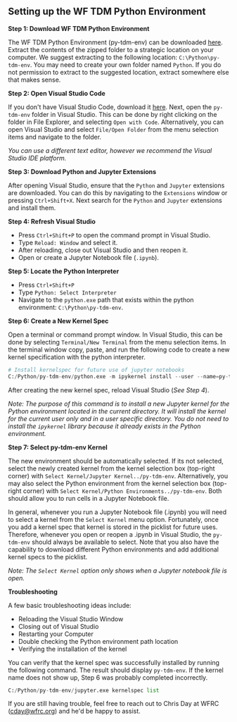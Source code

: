## Setting up the WF TDM Python Environment

**Step 1: Download WF TDM Python Environment**

The WF TDM Python Environment (py-tdm-env) can be downloaded [here](https://github.com/WFRCAnalytics/Resources/raw/master/py-tdm-env/py-tdm-env.zip). Extract the contents of the zipped folder to a strategic location on your computer. We suggest extracting to the following location: `C:\Python\py-tdm-env`. You may need to create your own folder named `Python`. If you do not permission to extract to the suggested location, extract somewhere else that makes sense.

**Step 2: Open Visual Studio Code**

If you don't have Visual Studio Code, download it [here](https://code.visualstudio.com/download). Next, open the `py-tdm-env` folder in Visual Studio. This can be done by right clicking on the folder in File Explorer, and selecting `Open with Code`. Alternatively, you can open Visual Studio and select `File/Open Folder` from the menu selection items and navigate to the folder.

*You can use a different text editor, however we recommend the Visual Studio IDE platform.*

**Step 3: Download Python and Jupyter Extensions**

After opening Visual Studio, ensure that the `Python` and `Jupyter` extensions are downloaded. You can do this by navigating to the `Extensions` window or pressing `Ctrl+Shift+X`. Next search for the `Python` and `Jupyter` extensions and install them. 

**Step 4: Refresh Visual Studio**

 - Press `Ctrl+Shift+P` to open the command prompt in Visual Studio. 
 - Type `Reload: Window` and select it. 
 - After reloading, close out Visual Studio and then reopen it. 
 - Open or create a Jupyter Notebook file (`.ipynb`).

**Step 5: Locate the Python Interpreter**

 - Press `Ctrl+Shift+P`
 - Type `Python: Select Interpreter`
 - Navigate to the `python.exe` path that exists within the python environment: `C:\Python\py-tdm-env`.

**Step 6: Create a New Kernel Spec**

Open a terminal or command prompt window. In Visual Studio, this can be done by selecting `Terminal/New Terminal` from the menu selection items. In the terminal window copy, paste, and run the following code to create a new kernel specification with the python interpreter.

```python
# Install kernelspec for future use of jupyter notebooks
C:/Python/py-tdm-env/python.exe -m ipykernel install --user --name=py-tdm-env --display-name "py-tdm-env"
```
After creating the new kernel spec, reload Visual Studio (*See Step 4*).

*Note: The purpose of this command is to install a new Jupyter kernel for the Python environment located in the current directory. It will install the kernel for the current user only and in a user specific directory. You do not need to install the `ipykernel` library because it already exists in the Python environment.*

**Step 7: Select py-tdm-env Kernel**

The new environment should be automatically selected. If its not selected, select the newly created kernel from the kernel selection box (top-right corner) with `Select Kernel/Jupyter Kernel../py-tdm-env`. Alternatively, you may also select the Python environment from the kernel selection box (top-right corner) with `Select Kernel/Python Environments../py-tdm-env`. Both should allow you to run cells in a Jupyter Notebook file.

In general, whenever you run a Jupyter Notebook file (.ipynb) you will need to select a kernel from the `Select Kernel` menu option. Fortunately, once you add a kernel spec that kernel is stored in the picklist for future uses. Therefore, whenever you open or reopen a .ipynb in Visual Studio, the `py-tdm-env` should always be available to select. Note that you also have the capability to download different Python environments and add additional kernel specs to the picklist. 

*Note: The `Select Kernel` option only shows when a Jupyter notebook file is open.*

**Troubleshooting**

A few basic troubleshooting ideas include:

 - Reloading the Visual Studio Window
 - Closing out of Visual Studio
 - Restarting your Computer
 - Double checking the Python environment path location
 - Verifying the installation of the kernel

You can verify that the kernel spec was successfully installed by running the following command. The result should display `py-tdm-env`. If the kernel name does not show up, Step 6 was probably completed incorrectly. 

```python
C:/Python/py-tdm-env/jupyter.exe kernelspec list
```


If you are still having trouble, feel free to reach out to Chris Day at WFRC (cday@wfrc.org) and he'd be happy to assist.